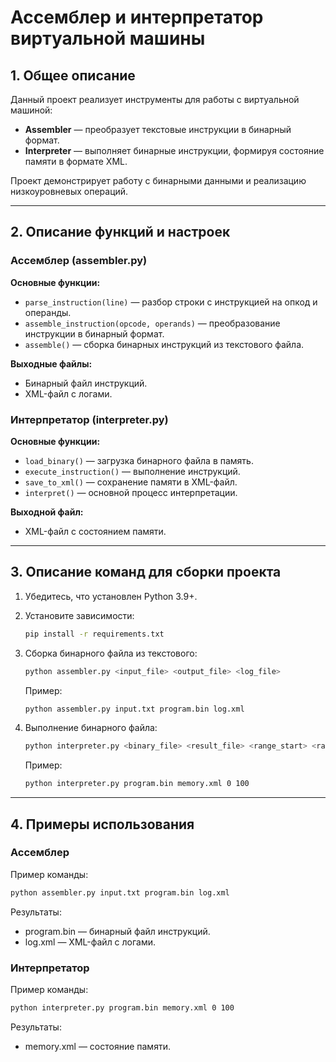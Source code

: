 # Ассемблер и интерпретатор виртуальной машины

## 1. Общее описание
Данный проект реализует инструменты для работы с виртуальной машиной:
- **Assembler** — преобразует текстовые инструкции в бинарный формат.
- **Interpreter** — выполняет бинарные инструкции, формируя состояние памяти в формате XML.

Проект демонстрирует работу с бинарными данными и реализацию низкоуровневых операций.

---

## 2. Описание функций и настроек

### Ассемблер (assembler.py)
**Основные функции:**
- `parse_instruction(line)` — разбор строки с инструкцией на опкод и операнды.
- `assemble_instruction(opcode, operands)` — преобразование инструкции в бинарный формат.
- `assemble()` — сборка бинарных инструкций из текстового файла.

**Выходные файлы:**
- Бинарный файл инструкций.
- XML-файл с логами.

### Интерпретатор (interpreter.py)
**Основные функции:**
- `load_binary()` — загрузка бинарного файла в память.
- `execute_instruction()` — выполнение инструкций.
- `save_to_xml()` — сохранение памяти в XML-файл.
- `interpret()` — основной процесс интерпретации.

**Выходной файл:**
- XML-файл с состоянием памяти.

---

## 3. Описание команд для сборки проекта

1. Убедитесь, что установлен Python 3.9+.
2. Установите зависимости:
    ```bash
    pip install -r requirements.txt
    ```

3. Сборка бинарного файла из текстового:
    ```bash
    python assembler.py <input_file> <output_file> <log_file>
    ```
    Пример:
    ```bash
    python assembler.py input.txt program.bin log.xml
    ```

4. Выполнение бинарного файла:
    ```bash
    python interpreter.py <binary_file> <result_file> <range_start> <range_end>
    ```
    Пример:
    ```bash
    python interpreter.py program.bin memory.xml 0 100
    ```

---

## 4. Примеры использования

### Ассемблер
Пример команды:
```bash
python assembler.py input.txt program.bin log.xml
```
Результаты:

- program.bin — бинарный файл инструкций.
- log.xml — XML-файл с логами.

### Интерпретатор
Пример команды:
```bash
python interpreter.py program.bin memory.xml 0 100
```
Результаты:

- memory.xml — состояние памяти.